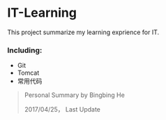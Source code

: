 # IT-Learning

This project summarize my learning exprience for IT.


### **Including**:

- Git
- Tomcat
- 常用代码

> Personal Summary by Bingbing He
> 
> 2017/04/25， Last Update